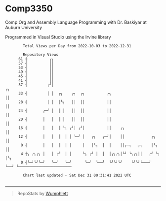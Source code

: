 # Comp3350
Comp Org and Assembly Language Programming with Dr. Baskiyar at Auburn University

Programmed in Visual Studio using the Irvine library

```
        Total Views per Day from 2022-10-03 to 2022-12-31

        Repository Views
      61 ┼          ╭╮
      57 ┤          ││
      53 ┤          ││
      49 ┤          ││
      45 ┤          ││
      41 ┤          ││
      37 ┤         ╭╯│                                                  ╭╮
      33 ┤         │ │  ╭╮    ╭╮  ╭╮          ╭╮                        ││
      28 ┤         │ │  │╰╮   ││  ││          ││                        ││
      24 ┤       ╭─╯ │  │ │   ││  ││          ││                        ││
      20 ┤       │   │  │ │   ││  ││          ││                        ││
      16 ┤       │   │  │ ╰╮ ╭╯│ ╭╯│          ││    ╭╮                  ││
      12 ┤       │   │  │  │ │ ╰─╯ │   ╭╮   ╭─╯│    ││            ╭╮    ││
       8 ┤       │   │  │  │ │     │   │╰╮  │  │    ││╭─╮   ╭╮    │╰╮   ││
       4 ┼╮ ╭╮╭╮ │   │ ╭╯  │ │     ╰╮ ╭╯ │  │  │╭╮╭╮│╰╯ ╰╮╭╮││   ╭╯ ╰╮  │╰╮
       0 ┤╰─╯╰╯╰─╯   ╰─╯   ╰─╯      ╰─╯  ╰──╯  ╰╯╰╯╰╯    ╰╯╰╯╰───╯   ╰──╯ ╰────────────────────────

        Chart last updated - Sat Dec 31 00:31:41 2022 UTC
        
```

---

> RepoStats by [Wumphlett](https://github.com/Wumphlett)
